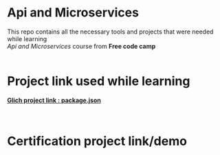 # Api and Microservices 

This repo contains all the necessary tools and projects that were needed while learning <br> *Api and Microservices* course from **Free code camp** <br> <br>

# Project link used while learning

[**Glich project link : package.json**](https://fcc-package-js.glitch.me)

<br>

# Certification project link/demo <br>
 